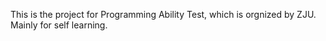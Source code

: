 This is the project for Programming Ability Test, which is orgnized by ZJU. Mainly for self learning.
